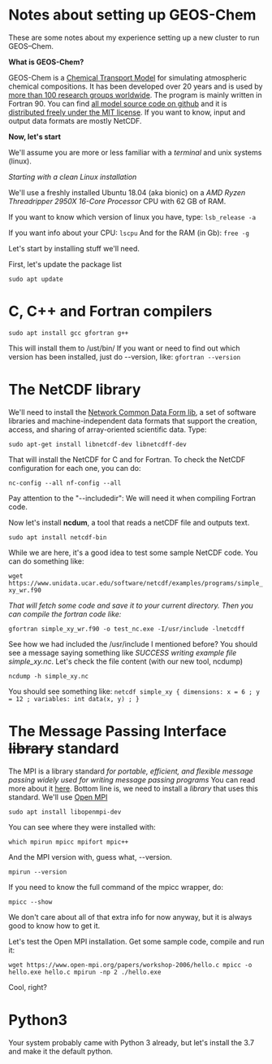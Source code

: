 # Notes about setting up GEOS-Chem

These are some notes about my experience setting up a new cluster to run GEOS–Chem.

**What is GEOS-Chem?**

GEOS-Chem is a [Chemical Transport Model](https://en.wikipedia.org/wiki/Chemical_transport_model) for simulating atmospheric chemical compositions.
It has been developed over 20 years and is used by [more than 100 research groups worldwide](http://acmg.seas.harvard.edu/geos/geos_people.html).
The program is mainly written in Fortran 90.
You can find [all model source code on github](https://github.com/geoschem) and it is [distributed freely under the MIT license](http://acmg.seas.harvard.edu/geos/geos_licensing.html).
If you want to know, input and output data formats are mostly NetCDF.

**Now, let's start**

We'll assume you are more or less familiar with a _terminal_ and unix systems (linux).

_Starting with a clean Linux installation_

We'll use a freshly installed Ubuntu 18.04 (aka bionic) on a _AMD Ryzen Threadripper 2950X 16-Core Processor_  CPU with 62 GB of RAM.

If you want to know which version of linux you have, type:
`lsb_release -a`

If you want info about your CPU:
`lscpu`
And for the RAM (in Gb): 
`free -g`

Let's start by installing stuff we'll need.

First, let's update the package list

`sudo apt update`

# C, C++ and Fortran compilers

`sudo apt install gcc gfortran g++`

This will install them to /ust/bin/ 
If you want or need to find out which version has been installed, just do --version, like:
`gfortran --version`


# The NetCDF library

We'll need to install the [Network Common Data Form lib](https://www.unidata.ucar.edu/software/netcdf/), a set of software libraries and machine-independent data formats that support the creation, access, and sharing of array-oriented scientific data.
Type:

`sudo apt-get install libnetcdf-dev libnetcdff-dev`

That will install the NetCDF for C and for Fortran.
To check the NetCDF configuration for each one, you can do:

`nc-config --all
 nf-config --all`

Pay attention to the "--includedir": We will need it when compiling Fortran code.

Now let's install **ncdum**, a tool that reads a netCDF file and outputs text.

`sudo apt install netcdf-bin`

While we are here, it's a good idea to test some sample NetCDF code. You can do something like:

`wget https://www.unidata.ucar.edu/software/netcdf/examples/programs/simple_xy_wr.f90`

_That will fetch some code and save it to your current directory. Then you can compile the fortran code like:_

`gfortran simple_xy_wr.f90 -o test_nc.exe -I/usr/include -lnetcdff`

See how we had included the /usr/include I mentioned before?
You should see a message saying something like _SUCCESS writing example file simple_xy.nc_. Let's check the file content (with our new tool, ncdump)

`ncdump -h simple_xy.nc`

You should see something like:
`netcdf simple_xy {
dimensions:
      x = 6 ;
      y = 12 ;
variables:
      int data(x, y) ;
}`

# The Message Passing Interface ~~library~~ standard 
The MPI is a library standard _for portable, efficient, and flexible message passing widely used for writing message passing programs_ You can read more about it [here](https://computing.llnl.gov/tutorials/mpi/).
Bottom line is, we need to install a _library_ that uses this standard. We'll use [Open MPI](https://www.open-mpi.org/)

`sudo apt install libopenmpi-dev`

You can see where they were installed with:

`which mpirun mpicc mpifort mpic++`

And the MPI version with, guess what, --version.

`mpirun --version`

If you need to know the full command of the mpicc wrapper, do:

`mpicc --show`

We don't care about all of that extra info for now anyway, but it is always good to know how to get it.

Let's test the Open MPI installation. Get some sample code, compile and run it:

`wget https://www.open-mpi.org/papers/workshop-2006/hello.c
mpicc -o hello.exe hello.c
mpirun -np 2 ./hello.exe
`

Cool, right?

# Python3

Your system probably came with Python 3 already, but let's install the 3.7 and make it the default python.











